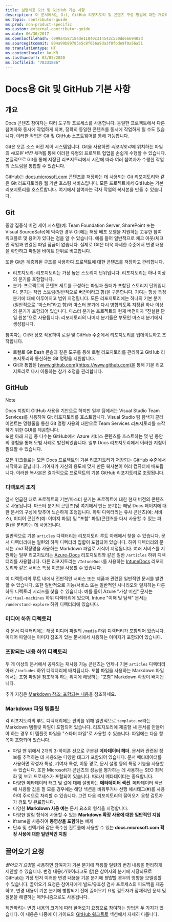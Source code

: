 ```yaml
---
title: 설명서용 Git 및 GitHub 기본 사항
description: 이 문서에서는 Git, GitHub 리포지토리 및 콘텐츠 구성 방법에 대한 개요와 docs.microsoft.com에 사용되는 명명 규칙에 대해 설명합니다.
ms.topic: contributor-guide
ms.prod: non-product-specific
ms.custom: external-contributor-guide
ms.date: 06/30/2017
ms.openlocfilehash: c099a458718ade11840c314542c530dd6669402d
ms.sourcegitcommit: 804a99b89785e5c8f056a9da3f0fbde9f0a56a51
ms.translationtype: HT
ms.contentlocale: ko-KR
ms.lasthandoff: 03/05/2020
ms.locfileid: "78331886"
---
```

# <a name="git-and-github-essentials-for-docs"></a>Docs용 Git 및 GitHub 기본 사항

## <a name="overview"></a>개요

Docs 콘텐츠 참여자는 여러 도구와 프로세스를 사용합니다. 동일한 프로젝트에서 다른 참여자와 동시에 작업하게 되며, 정확히 동일한 콘텐츠를 동시에 작업하게 될 수도 있습니다. 이러한 작업은 Git 및 GitHub 소프트웨어를 통해 가능합니다.

Git은 오픈 소스 버전 제어 시스템입니다. Git을 사용하면 *리포지토리*에 위치하는 파일의 *배포된 버전 제어*를 통해 이러한 유형의 프로젝트 협업을 손쉽게 수행할 수 있습니다. 본질적으로 Git를 통해 지정된 리포지토리에서 시간에 따라 여러 참여자가 수행한 작업의 스트림을 통합할 수 있습니다.

GitHub는 [docs.microsoft.com](https://docs.microsoft.com) 콘텐츠를 저장하는 데 사용되는 Git 리포지토리와 같은 Git 리포지토리용 웹 기반 호스팅 서비스입니다. 모든 프로젝트에서 GitHub는 기본 리포지토리를 호스트합니다. 여기에서 참여자는 각자 작업의 복사본을 만들 수 있습니다.

## <a name="git"></a>Git

중앙 집중식 버전 제어 시스템(예: Team Foundation Server, SharePoint 또는 Visual SourceSafe)에 익숙한 경우 Git에는 해당 배포 모델을 지원하는 고유한 참여 워크플로 및 용어가 있다는 점을 알 수 있습니다. 예를 들어 일반적으로 체크 아웃/체크 인 작업과 연결된 파일 잠금이 없습니다. 실제로 Git은 더욱 자세한 수준에서 변경 내용을 확인하고 파일을 바이트 단위로 비교합니다.

또한 Git은 계층화된 구조를 사용하여 프로젝트에 대한 콘텐츠를 저장하고 관리합니다.

- 리포지토리:  리포지토리는 가장 높은 스토리지 단위입니다.  리포지토리는 하나 이상의 분기를 포함합니다.
- 분기:  프로젝트의 콘텐츠 세트를 구성하는 파일과 폴더가 포함된 스토리지 단위입니다. 분기는 작업 스트림(일반적으로 버전이라고 함)을 구분합니다. 기여는 항상 특정 분기에 대해 이루어지고 범위 지정됩니다. 모든 리포지토리에는 하나의 기본 분기(일반적으로 “마스터”라고 함)와 마스터 분기에 다시 병합되도록 지정된 하나 이상의 분기가 포함되어 있습니다. 마스터 분기는 프로젝트의 현재 버전이자 “진실한 단일 원본”으로 사용됩니다. 리포지토리의 나머지 분기들은 부모인 마스터 분기에서 생성됩니다.

참여자는 Git와 상호 작용하여 로컬 및 GitHub 수준에서 리포지토리를 업데이트하고 조작합니다.

- 로컬로 Git Bash 콘솔과 같은 도구를 통해 로컬 리포지토리를 관리하고 GitHub 리포지토리와 통신하는 Git 명령을 지원합니다.
- Git과 통합된 [www.github.com](https://www.github.com)을 통해 기본 리포지토리로 다시 이동하는 참가 조정을 관리합니다.

## <a name="github"></a>GitHub

> [!NOTE]
> Docs 지침이 GitHub 사용을 기반으로 하지만 일부 팀에서는 Visual Studio Team Services를 사용하여 Git 리포지토리를 호스트합니다. Visual Studio 팀 탐색기 클라이언트는 명령줄을 통한 Git 명령 사용의 대안으로 Team Services 리포지토리를 조작하기 위한 GUI를 제공합니다.
> </br>
> 또한 아래 지침 중 다수는 GitHub에서 Azure 서비스 콘텐츠를 호스트하는 몇 년 동안의 경험을 통해 모범 사례로 발전되었습니다. 일부 Docs 리포지토리에서 이러한 지침이 필요할 수 있습니다.

모든 워크플로는 모든 Docs 프로젝트의 기본 리포지토리가 저장되는 GitHub 수준에서 시작하고 끝납니다. 기여자가 자신의 용도에 맞게 만든 복사본이 여러 컴퓨터에 배포됩니다. 이러한 복사본은 결과적으로 프로젝트의 기본 GitHub 리포지토리로 조정됩니다.

### <a name="directory-organization"></a>디렉토리 조직

앞서 언급한 대로 프로젝트의 기본/마스터 분기는 프로젝트에 대한 현재 버전의 콘텐츠로 사용됩니다. 마스터 분기의 콘텐츠(및 여기에서 만든 분기)는 해당 Docs 페이지에 대한 문서의 구성에 맞추어 느슨하게 조정됩니다. 하위 디렉터리는 유사 콘텐츠(예: 서비스), 미디어 콘텐츠(예: 이미지 파일) 및 “포함” 파일(콘텐츠를 다시 사용할 수 있는 파일)을 분리하는 데 사용됩니다.

일반적으로 기본 `articles` 디렉터리는 리포지토리 루트 아래에서 찾을 수 있습니다. 문서 디렉터리에는 일련의 하위 디렉터리 집합이 포함되어 있습니다. 하위 디렉터리의 문서는 *.md* 확장명을 사용하는 Markdown 파일로 서식이 지정됩니다. 여러 서비스를 지원하는 일부 리포지토리는 [Azure-Docs](https://github.com/MicrosoftDocs/Azure-Docs) 리포지토리와 같은 일반 `/articles` 하위 디렉터리를 사용합니다. 다른 리포지토리는 `/IntuneDocs`를 사용하는 [IntuneDocs](https://github.com/MicrosoftDocs/IntuneDocs) 리포지토리와 같은 서비스 특정 이름을 사용할 수 있습니다.

이 디렉토리의 루트 내에서 전반적인 서비스 또는 제품과 관련된 일반적인 문서를 발견할 수 있습니다. 또한 일반적으로 기능/서비스 또는 일반적인 시나리오와 일치하는 다른 하위 디렉토리 시리즈를 찾을 수 있습니다. 예를 들어 Azure "가상 머신" 문서는 `/virtual-machines` 하위 디렉터리에 있으며, Intune "이해 및 탐색" 문서는 `/understand-explore` 하위 디렉터리에 있습니다.

### <a name="media-subdirectory"></a>미디어 하위 디렉토리

각 문서 디렉터리에는 해당 미디어 파일의 `/media` 하위 디렉터리가 포함되어 있습니다. 미디어 파일에는 이미지 참조가 있는 문서에서 사용하는 이미지가 포함되어 있습니다.

### <a name="includes-subdirectory"></a>포함되는 내용 하위 디렉토리

두 개 이상의 문서에서 공유되는 재사용 가능 콘텐츠는 언제나 기본 `articles` 디렉터리 아래 `/includes` 하위 디렉터리에 배치됩니다. 포함 파일을 사용하는 Markdown 파일에서는 포함 파일을 참조해야 하는 위치에 해당하는 “포함” Markdown 확장이 배치됩니다.

추가 지침은 [Markdown 참조: 포함되는 내용](markdown-reference.md#included-markdown-files)을 참조하세요.

### <a name="markdown-file-template"></a>Markdown 파일 템플릿

각 리포지토리의 루트 디렉터리에는 편의를 위해 일반적으로 `template.md`라는 Markdown 템플릿 파일이 포함되어 있습니다. 리포지토리에 제출할 새 문서를 만들어야 하는 경우 이 템플릿 파일을 "스타터 파일"로 사용할 수 있습니다. 파일에는 다음 항목이 포함되어 있습니다.

- 파일 맨 위에서 2개의 3-하이픈 선으로 구분된 **메타데이터 헤더**. 문서와 관련된 정보를 추적하는 데 사용되는 다양한 태그가 포함되어 있습니다. 문서 메타데이터를 사용하면 작성자 특성, 기여자 특성, 이동 경로, 문서 설명 등의 특정 기능을 사용할 수 있습니다. 또한 Microsoft가 콘텐츠의 성능을 평가하는 데 사용하는 SEO 최적화 및 보고 프로세스가 포함되어 있습니다. 따라서 메타데이터는 중요합니다.
- 다양한 메타데이터 태그 및 값에 대해 설명하는 **메타데이터 섹션**. 메타데이터 섹션에 사용할 값을 잘 모를 경우에는 해당 섹션을 비워두거나 선행 해시태그(#)를 사용하여 주석으로 처리할 수 있습니다. 그런 다음 리포지토리의 끌어오기 요청 검토자가 검토 및 완료합니다.
- 다양한 **Markdown 사용 예**는 문서 요소의 형식을 지정합니다.
- 다양한 알림 형식에 사용할 수 있는 **Markdown 확장 사용에 대한 일반적인 지침**
- iframe을 사용하여 **동영상을 포함**하는 예제
- 단추 및 선택기와 같은 특수한 컨트롤에 사용할 수 있는 **docs.microsoft.com 확장 사용에 대한 일반적인 지침**

## <a name="pull-requests"></a>끌어오기 요청

*끌어오기 요청*을 사용하면 참여자가 기본 분기에 적용할 일련의 변경 내용을 편리하게 제안할 수 있습니다. 변경 내용(*커밋*이라고도 함)은 참여자의 분기에 저장되므로 GitHub는 가장 먼저 이러한 변경 내용을 기본 분기에 *병합*할 경우의 영향을 모델링할 수 있습니다. 끌어오기 요청은 참여자에게 빌드/유효성 검사 프로세스의 피드백을 제공하고, 변경 내용이 기본 분기에 병합되기 전에 끌어오기 요청 검토자가 잠재적인 문제 및 질문을 해결하는 매커니즘으로도 사용됩니다.

제안하려는 변경 내용의 크기에 따라 끌어오기 요청으로 참여하는 방법은 두 가지가 있습니다. 이 내용은 나중에 이 가이드의 [GitHub 워크플로](how-to-write-workflows-major.md) 섹션에서 자세히 다룹니다.

<!---- Reference links for Docs landing pages, associated GitHub repositories, and related Forums matrix. ------------------>
<!---- PLEASE INSERT URLS IN ASCENDING SORT ORDER, AND REMOVE LOCALE SEGMENT FROM URLS (that is, en-us) FOR LOCALIZED FORUMS! -->
<!---- NOTE: these links are saved for future use in another/new article; no longer used above in this article --->
[Visual-Studio-Page]:(https://docs.microsoft.com/en-us/visualstudio/index)
[Visual-Studio-Repo-Internal]:(https://github.com/Microsoft/vsdocs)
[Visual-Studio-Repo-External]:(https://github.com/Microsoft/visualstudio-docs)
[Visual-Studio-SO]: (https://stackoverflow.com/search?q=Visual+Studio+2017)
[Dotnet-Page]: https://docs.microsoft.com/dotnet
[Dotnet-Core-Page]: https://docs.microsoft.com/dotnet/articles/welcome
[Dotnet-Core-Repo]: https://github.com/dotnet/docs
[EM-ATA-Land]: https://docs.microsoft.com/advanced-threat-analytics/
[EM-ATA-Repo]: https://github.com/Microsoft/ATADocs
[EM-AzureAD-Land]: https://docs.microsoft.com/active-directory/
[EM-AzureAD-Repo]: https://github.com/Azure/azure-content/tree/master/articles/active-directory/
[EM-AzureRMS-Land]: https://docs.microsoft.com/rights-management/
[EM-AzureRMS-Repo]: https://github.com/Microsoft/Azure-RMSDocs
[EM-Intune-Land]: https://docs.microsoft.com/intune/
[EM-Intune-Repo]: https://github.com/microsoft/intuneDocs
[EM-Land-Page]: https://docs.microsoft.com/enterprise-mobility/
[EM-Land-Repo]: https://github.com/Microsoft/EMDocs/
[EM-MFA-Land]: https://docs.microsoft.com/multi-factor-authentication/
[EM-MFA-Repo]: https://github.com/Azure/azure-content/tree/master/articles/multi-factor-authentication
[EM-MIM-Land]: https://docs.microsoft.com/microsoft-identity-manager/
[EM-MIM-Repo]: https://github.com/Microsoft/MIMDocs
[EM-RemoteApp-Land]: https://docs.microsoft.com/en-us/remoteapp/
[EM-RemoteApp-Repo]: https://github.com/Azure/azure-content/tree/master/articles/remoteapp
[Forum-MSDN-ATA]: https://social.technet.microsoft.com/Forums/en-US/home?forum=mata
[Forum-MSDN-AzureAD]: https://social.msdn.microsoft.com/Forums/en-US/home?forum=WindowsAzureAD
[Forum-MSDN-AzureRMS]: https://social.technet.microsoft.com/Forums/en-US/home?forum=rmsapps%2Crmscloud&filter=alltypes&sort=lastpostdesc
[Forum-MSDN-EM]: https://social.technet.microsoft.com/Forums/en-US/home?sort=relevancedesc&brandIgnore=True&searchTerm=Enterprise+Mobility
[Forum-MSDN-Intune]: https://social.technet.microsoft.com/Forums/en-us/home?category=microsoftintune
[Forum-MSDN-Main]: https://social.msdn.microsoft.com/Forums/home
[Forum-MSDN-MFA]: https://social.msdn.microsoft.com/Forums/en-US/home?forum=windowsazureactiveauthentication
[Forum-MSDN-MIM]: https://social.technet.microsoft.com/Forums/en-US/home?category=identitymanagement
[Forum-MSDN-RemoteApp]: https://social.technet.microsoft.com/Forums/en-US/home?filter=alltypes&brandIgnore=True&sort=relevancedesc&searchTerm=Azure+Remote+or+RemoteApp
[Forum-SO-AzureAD]: https://stackoverflow.com/questions/tagged/azure-active-directory
[Forum-SO-AzureRMS]: https://stackoverflow.com/questions/tagged/rights-management
[Forum-SO-Dotnet]: https://stackoverflow.com/questions/tagged/.net
[Forum-SO-Dotnet-Core]: https://stackoverflow.com/questions/tagged/.net-core
[Forum-SO-Main]: https://stackoverflow.com/tags
[Forum-SO-Intune]: https://stackoverflow.com/questions/tagged/intune
[Forum-SO-MFA]: https://stackoverflow.com/search?q=%5Bazure%5D+multi-factor
[Forum-SO-MIM]: https://stackoverflow.com/search?q=Microsoft+Identity+Manager
[Forum-SO-RemoteApp]: https://stackoverflow.com/questions/tagged/remoteapp
[Forum-TechNet-Main]: https://social.technet.microsoft.com/Forums/home
[Forum-Yammer-AzureRMS]: https://www.yammer.com/AskIPTeam
[Forum-Yammer-Main]: https://www.yammer.com/
